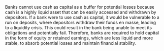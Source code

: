 Banks cannot use cash as capital as a buffer for potential losses because cash is a highly liquid asset that can be easily accessed and withdrawn by depositors. If a bank were to use cash as capital, it would be vulnerable to a run on deposits, where depositors withdraw their funds en masse, leading to a liquidity crisis. This could result in the bank being unable to meet its obligations and potentially fail. Therefore, banks are required to hold capital in the form of equity or retained earnings, which are less liquid and more stable, to absorb potential losses and maintain financial stability.